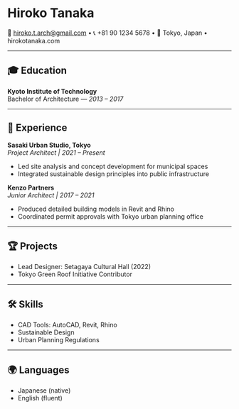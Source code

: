 # Hiroko Tanaka
📧 hiroko.t.arch@gmail.com • 📞 +81 90 1234 5678 • 📍 Tokyo, Japan • hirokotanaka.com

---

## 🎓 Education
**Kyoto Institute of Technology**  
Bachelor of Architecture — *2013 – 2017*

---

## 💼 Experience
**Sasaki Urban Studio, Tokyo**  
*Project Architect | 2021 – Present*  
- Led site analysis and concept development for municipal spaces  
- Integrated sustainable design principles into public infrastructure

**Kenzo Partners**  
*Junior Architect | 2017 – 2021*  
- Produced detailed building models in Revit and Rhino  
- Coordinated permit approvals with Tokyo urban planning office

---

## 🏆 Projects
- Lead Designer: Setagaya Cultural Hall (2022)  
- Tokyo Green Roof Initiative Contributor

---

## 🛠 Skills
- CAD Tools: AutoCAD, Revit, Rhino  
- Sustainable Design  
- Urban Planning Regulations

---

## 🌍 Languages
- Japanese (native)  
- English (fluent)
